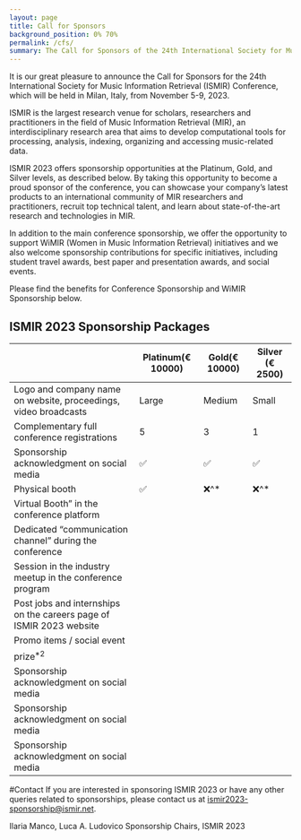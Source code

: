 ```yaml
---
layout: page
title: Call for Sponsors
background_position: 0% 70%
permalink: /cfs/
summary: The Call for Sponsors of the 24th International Society for Music Information Retrieval Conference
---
```


It is our great pleasure to announce the Call for Sponsors for the 24th International Society for Music Information Retrieval (ISMIR) Conference, which will be held in Milan, Italy, from November 5-9, 2023.

ISMIR is the largest research venue for scholars, researchers and practitioners in the field of Music Information Retrieval (MIR), an interdisciplinary research area that aims to develop computational tools for processing, analysis, indexing, organizing and accessing music-related data. 

ISMIR 2023 offers sponsorship opportunities at the Platinum, Gold, and Silver levels, as described below. By taking this opportunity to become a proud sponsor of the conference, you can showcase your company’s latest products to an international community of MIR researchers and practitioners, recruit top technical talent, and learn about state-of-the-art research and technologies in MIR.

In addition to the main conference sponsorship, we offer the opportunity to support WiMIR (Women in Music Information Retrieval) initiatives and we also welcome sponsorship contributions for specific initiatives, including student travel awards, best paper and presentation awards, and social events.

Please find the benefits for Conference Sponsorship and WiMIR  Sponsorship below.

## ISMIR 2023 Sponsorship Packages

|   |Platinum(€ 10000)| Gold(€ 10000)  | Silver (€ 2500)  |  
|---|---|---|---|
| Logo and company name on website, proceedings,  video broadcasts  |  Large | Medium  |  Small | 
| Complementary full conference registrations  |5| 3  |  1 |  
| Sponsorship acknowledgment on social media  |  :white_check_mark: | :white_check_mark:  |  :white_check_mark: | 
| Physical booth | :white_check_mark:  |  :x:^* |  :x:^*  | 
| Virtual Booth” in the conference platform |   |   |   | 
| Dedicated “communication channel” during the conference  |   |   |   | 
| Session in the industry meetup in the conference program |   |   |   | 
| Post jobs and internships on the careers page of ISMIR 2023 website |   |   |   | 
| Promo items / social event   |   |   |   | 
| prize<sup>*2</sup> |   |   |   | 
| Sponsorship acknowledgment on social media  |   |   |   | 
| Sponsorship acknowledgment on social media  |   |   |   | 
| Sponsorship acknowledgment on social media  |   |   |   | 




#Contact 
If you are interested in sponsoring ISMIR 2023 or have any other queries related to sponsorships, please contact us at ismir2023-sponsorship@ismir.net.

Ilaria Manco, Luca A. Ludovico
Sponsorship Chairs, ISMIR 2023
